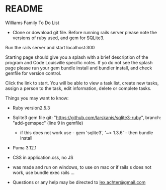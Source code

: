 # README

Williams Family To Do List
* Clone or download git file.  Before running rails server please note the versions of ruby used, and gem for SQLite3.

Run the rails server and start localhost:300

Starting page should give you a splash with a brief description of the program and Code Louisville specific notes.  If yo do not see the splash page please run your gem bundle install and bundler install, and check gemfile for version control.

Click the link to start.  You will be able to view a task list, create new tasks, assign a person to the task, edit information, delete or complete tasks.

Things you may want to know:

* Ruby version2.5.3
* Sqlite3 gem file git: "https://github.com/larskanis/sqlite3-ruby", branch: "add-gemspec" (line 9 in gemfile)
	 - if this does not work use  -  gem 'sqlite3', '~> 1.3.6'  - then bundle install
* Puma 3.12.1
* CSS in application.css, no JS
* was made and run on windows, to use on mac or if rails s does not work, use bundle exec rails ...

* Questions or any help may be directed to lex.achter@gmail.com
